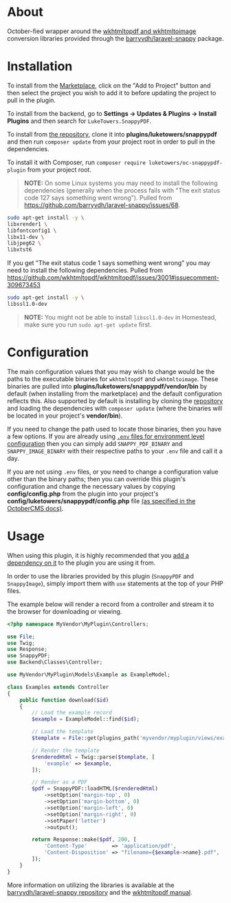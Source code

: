 # About

October-fied wrapper around the [wkhtmltopdf and wkhtmltoimage](https://wkhtmltopdf.org/) conversion libraries provided through the [barryvdh/laravel-snappy](https://github.com/barryvdh/laravel-snappy) package.

# Installation

To install from the [Marketplace](https://octobercms.com/plugin/luketowers-snappypdf), click on the "Add to Project" button and then select the project you wish to add it to before updating the project to pull in the plugin.

To install from the backend, go to **Settings -> Updates & Plugins -> Install Plugins** and then search for `LukeTowers.SnappyPDF`.

To install from [the repository](https://github.com/luketowers/oc-snappypdf-plugin), clone it into **plugins/luketowers/snappypdf** and then run `composer update` from your project root in order to pull in the dependencies.

To install it with Composer, run `composer require luketowers/oc-snappypdf-plugin` from your project root.

> **NOTE:** On some Linux systems you may need to install the following dependencies (generally when the process fails with "The exit status code 127 says something went wrong"). Pulled from https://github.com/barryvdh/laravel-snappy/issues/68.

```bash
sudo apt-get install -y \
libxrender1 \
libfontconfig1 \
libx11-dev \
libjpeg62 \
libxtst6
```

If you get "The exit status code 1 says something went wrong" you may need to install the following dependencies. Pulled from https://github.com/wkhtmltopdf/wkhtmltopdf/issues/3001#issuecomment-309673453

```bash
sudo apt-get install -y \
libssl1.0-dev
```
> **NOTE:** You might not be able to install `libssl1.0-dev` in Homestead, make sure you run `sudo apt-get update` first.

# Configuration

The main configuration values that you may wish to change would be the paths to the executable binaries for `wkhtmltopdf` and `wkhtmltoimage`. These binaries are pulled into **plugins/luketowers/snappypdf/vendor/bin** by default (when installing from the marketplace) and the default configuration reflects this. Also supported by default is installing by cloning the [repository](https://github.com/luketowers/oc-snappypdf-plugin) and loading the dependencies with `composer update` (where the binaries will be located in your project's **vendor/bin**).

If you need to change the path used to locate those binaries, then you have a few options. If you are already using [`.env` files for environment level configuration](http://octobercms.com/docs/setup/configuration#environment-config-extended) then you can simply add `SNAPPY_PDF_BINARY` and `SNAPPY_IMAGE_BINARY` with their respective paths to your `.env` file and call it a day.

If you are not using `.env` files, or you need to change a configuration value other than the binary paths; then you can override this plugin's configuration and change the necessary values by copying **config/config.php** from the plugin into your project's **config/luketowers/snappypdf/config.php** file [(as specified in the OctoberCMS docs)](http://octobercms.com/docs/plugin/settings#file-configuration).

# Usage

When using this plugin, it is highly recommended that you [add a dependency on it](http://octobercms.com/docs/plugin/registration#dependency-definitions) to the plugin you are using it from.

In order to use the libraries provided by this plugin (`SnappyPDF` and `SnappyImage`), simply import them with `use` statements at the top of your PHP files.

The example below will render a record from a controller and stream it to the browser for downloading or viewing.

```php
<?php namespace MyVendor\MyPlugin\Controllers;

use File;
use Twig;
use Response;
use SnappyPDF;
use Backend\Classes\Controller;

use MyVendor\MyPlugin\Models\Example as ExampleModel;

class Examples extends Controller
{
    public function download($id)
    {
        // Load the example record
        $example = ExampleModel::find($id);

        // Load the template
        $template = File::get(plugins_path('myvendor/myplugin/views/example-record-template.htm'));

        // Render the template
        $renderedHtml = Twig::parse($template, [
            'example' => $example,
        ]);

        // Render as a PDF
        $pdf = SnappyPDF::loadHTML($renderedHtml)
            ->setOption('margin-top', 0)
            ->setOption('margin-bottom', 0)
            ->setOption('margin-left', 0)
            ->setOption('margin-right', 0)
            ->setPaper('letter')
            ->output();

        return Response::make($pdf, 200, [
            'Content-Type'        => 'application/pdf',
            'Content-Disposition' => "filename={$example->name}.pdf",
        ]);
    }
}
```

More information on utilizing the libraries is available at the [barryvdh/laravel-snappy repository](https://github.com/barryvdh/laravel-snappy#usage) and the [wkhtmltopdf manual](http://wkhtmltopdf.org/usage/wkhtmltopdf.txt).
